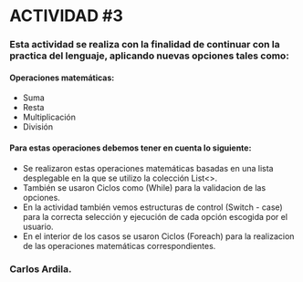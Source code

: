 # ACTIVIDAD #3

### Esta actividad se realiza con la finalidad de continuar con la practica del lenguaje, aplicando nuevas opciones tales como:

#### Operaciones matemáticas:
* Suma
* Resta 
* Multiplicación
* División 

#### Para estas operaciones debemos tener en cuenta lo siguiente:

* Se realizaron estas operaciones matemáticas basadas en una lista desplegable en la que se utilizo la colección List<>.
* También se usaron Ciclos como (While) para la validacion de las opciones.
* En la actividad también vemos estructuras de control (Switch -  case) para la correcta selección y ejecución de cada opción escogida por el usuario.
* En el interior de los casos se usaron Ciclos (Foreach) para la realizacion de las operaciones matemáticas correspondientes.


### Carlos Ardila.
